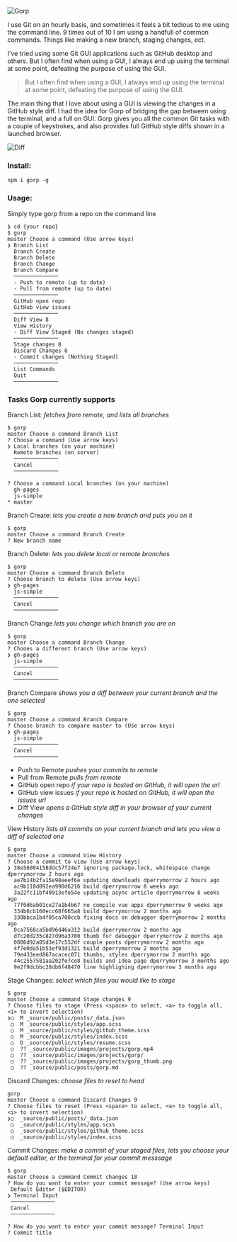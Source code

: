 ![Gorp](https://user-images.githubusercontent.com/64978/35944564-b95488bc-0c11-11e8-84b3-98f5fedd4dca.png)

I use Git on an hourly basis, and sometimes it feels a bit tedious to me using the command line. 9 times out of 10 I am using a handfull of common commands. Things like making a new branch, staging changes, ect.

I've tried using some Git GUI applications such as GitHub desktop and others. But I often find when using a GUI, I always end up using the terminal at some point, defeating the purpose of using the GUI.

> But I often find when using a GUI, I always end up using the terminal at some point, defeating the purpose of using the GUI.

The main thing that I love about using a GUI is viewing the changes in a GitHub style diff. I had the idea for Gorp of bridging the gap between using the terminal, and a full on GUI. Gorp gives you all the common Git tasks with a couple of keystrokes, and also provides full GitHub style diffs shown in a launched browser.

![Diff](https://user-images.githubusercontent.com/64978/35944593-d2ac20a4-0c11-11e8-8294-ad90475db87b.png)


### Install:

```shell
npm i gorp -g
```

### Usage:

Simply type gorp from a repo on the command line

```shell
$ cd {your repo}
$ gorp
master Choose a command (Use arrow keys)
❯ Branch List
  Branch Create
  Branch Delete
  Branch Change
  Branch Compare
  ──────────────
  - Push to remote (up to date)
  - Pull from remote (up to date)
  ──────────────
  GitHub open repo
  GitHub view issues
  ──────────────
  Diff View 8
  View History
  - Diff View Staged (No changes staged)
  ──────────────
  Stage changes 8
  Discard Changes 8
  - Commit changes (Nothing Staged)
  ──────────────
  List Commands
  Quit
  ──────────────
```

### Tasks Gorp currently supports

Branch List: _fetches from remote, and lists all branches_
```shell
$ gorp
master Choose a command Branch List
? Choose a command (Use arrow keys)
❯ Local branches (on your machine)
  Remote branches (on server)
  ──────────────
  Cancel
  ──────────────
```

```shell
? Choose a command Local branches (on your machine)
  gh-pages
  js-simple
* master
```

Branch Create: _lets you create a new branch and puts you on it_
```shell
$ gorp
master Choose a command Branch Create
? New branch name
```

Branch Delete: _lets you delete local or remote branches_
```shell
$ gorp
master Choose a command Branch Delete
? Choose branch to delete (Use arrow keys)
❯ gh-pages
  js-simple
  ──────────────
  Cancel
  ──────────────
```

Branch Change _lets you change which branch you are on_
```shell
$ gorp
master Choose a command Branch Change
? Chooes a different branch (Use arrow keys)
❯ gh-pages
  js-simple
  ──────────────
  Cancel
  ──────────────
```

Branch Compare _shows you a diff between your current branch and the one selected_
```shell
$ gorp
master Choose a command Branch Compare
? Choose branch to compare master to (Use arrow keys)
❯ gh-pages
  js-simple
  ──────────────
  Cancel
  ──────────────
```

- Push to Remote _pushes your commits to remote_
- Pull from Remote _pulls from remote_
- GitHub open repo _if your repo is hosted on GitHub, it will open the url_
- GitHub view issues _if your repo is hosted on GitHub, it will open the issues url_
- Diff View _opens a GitHub style diff in your browser of your current changes_

View History _lists all commits on your current branch and lets you view a diff of selected one_
```shell
$ gorp
master Choose a command View History
? Choose a commit to view (Use arrow keys)
❯ 38e56004158ddc57f24e7 ignoring package.lock, whitespace change dperrymorrow 2 hours ago
  ae7b14b2fa15e98eeef6e updating downloads dperrymorrow 2 hours ago
  ac9b118d092ea990d6216 build dperrymorrow 8 weeks ago
  3a22fc11bf49913efe54e updating async article dperrymorrow 8 weeks ago
  77f0d6ab01ce27a1b4b67 no compile vue apps dperrymorrow 9 weeks ago
  334b6cb160ecc68f665a8 build dperrymorrow 2 months ago
  330bbca1b4f05ca700ccb fixing docs on debugger dperrymorrow 2 months ago
  0ca7568ca5bd96d46a312 build dperrymorrow 2 months ago
  d7c20d235c827d96a3700 thumb for debugger dperrymorrow 2 months ago
  0806d92a05d3e17c552df couple posts dperrymorrow 2 months ago
  4f7e0da51b53ef93d1321 build dperrymorrow 2 months ago
  79e433eed867acacec071 thumbs, styles dperrymorrow 2 months ago
  44c2557581aa202fe7ce8 builds and idea page dperrymorrow 3 months ago
  9e2f9dcbbc28db6f48470 line highlighing dperrymorrow 3 months ago
```

Stage Changes: _select which files you would like to stage_
```shell
$ gorp
master Choose a command Stage changes 9
? Choose files to stage (Press <space> to select, <a> to toggle all, <i> to invert selection)
❯◯  M _source/public/posts/_data.json
 ◯  M _source/public/styles/app.scss
 ◯  M _source/public/styles/github_theme.scss
 ◯  M _source/public/styles/index.scss
 ◯  D _source/public/styles/resume.scss
 ◯  ?? _source/public/images/projects/gorp.mp4
 ◯  ?? _source/public/images/projects/gorp/
 ◯  ?? _source/public/images/projects/gorp_thumb.png
 ◯  ?? _source/public/posts/gorp.md
```

Discard Changes: _choose files to reset to head_
```shell
gorp
master Choose a command Discard Changes 9
? Choose files to reset (Press <space> to select, <a> to toggle all, <i> to invert selection)
❯◯  _source/public/posts/_data.json
 ◯  _source/public/styles/app.scss
 ◯  _source/public/styles/github_theme.scss
 ◯  _source/public/styles/index.scss
 ```

Commit Changes: _make a commit of your staged files, lets you choose your default editor, or the terminal for your commit messsage_
```shell
$ gorp
master Choose a command Commit changes 18
? How do you want to enter your commit message? (Use arrow keys)
 Default Editor ($EDITOR)
❯ Terminal Input
 ──────────────
 Cancel
 ──────────────
```

```shell
? How do you want to enter your commit message? Terminal Input
? Commit title
```
